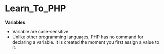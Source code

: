 #                                                              Learn_To_PHP
**Variables**
- Variable are case-sensitive.
- Unlike other programming languages, PHP has no command for declaring a variable. It is created the moment you first assign a value to it.
